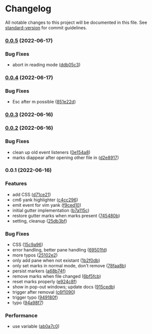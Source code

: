 # Changelog

All notable changes to this project will be documented in this file. See [standard-version](https://github.com/conventional-changelog/standard-version) for commit guidelines.

### [0.0.5](https://github.com/kometenstaub/obsidian-vim-gutter-marker/compare/0.0.4...0.0.5) (2022-06-17)


### Bug Fixes

* abort in reading mode ([ddb05c3](https://github.com/kometenstaub/obsidian-vim-gutter-marker/commit/ddb05c392681c1e4aeb8ca112ef597b5b4689bd4))

### [0.0.4](https://github.com/kometenstaub/obsidian-vim-gutter-marker/compare/0.0.3...0.0.4) (2022-06-17)


### Bug Fixes

* Esc after m possible ([851e22d](https://github.com/kometenstaub/obsidian-vim-gutter-marker/commit/851e22dbc482669e35b285f19c20c00f55f15b25))

### [0.0.3](https://github.com/kometenstaub/obsidian-vim-gutter-marker/compare/0.0.2...0.0.3) (2022-06-16)

### [0.0.2](https://github.com/kometenstaub/obsidian-vim-gutter-marker/compare/0.0.1...0.0.2) (2022-06-16)


### Bug Fixes

* clean up old event listeners ([0e154a8](https://github.com/kometenstaub/obsidian-vim-gutter-marker/commit/0e154a8083297681867d1dd9c6010c04297f1f2f))
* marks diappear after opening other file in ([d2e8917](https://github.com/kometenstaub/obsidian-vim-gutter-marker/commit/d2e8917114201af6e7be8cf935e7d570a3f4c613))

### 0.0.1 (2022-06-16)


### Features

* add CSS ([d71ce21](https://github.com/kometenstaub/obsidian-vim-gutter-marker/commit/d71ce212743d98c39bc4147e3844c0f99f32e14a))
* cm6 yank highlighter ([c4cc296](https://github.com/kometenstaub/obsidian-vim-gutter-marker/commit/c4cc296623ad512023b10525b5ed6a60622d575e))
* emit event for vim yank ([f9ced10](https://github.com/kometenstaub/obsidian-vim-gutter-marker/commit/f9ced10f75f614ddc381f341652d9e912808bf8b))
* initial gutter implementation ([b7a115c](https://github.com/kometenstaub/obsidian-vim-gutter-marker/commit/b7a115c495c217754cf7c6d6a4de16911355c5a9))
* restore gutter marks when marks present ([745480b](https://github.com/kometenstaub/obsidian-vim-gutter-marker/commit/745480b2d94c1fb6cc432e46b2fd5b5d15276f39))
* setting, cleanup ([25db3bf](https://github.com/kometenstaub/obsidian-vim-gutter-marker/commit/25db3bfba4db8684dd431c86782907bc1a7015eb))


### Bug Fixes

* CSS ([15c9a96](https://github.com/kometenstaub/obsidian-vim-gutter-marker/commit/15c9a96bd7582db1fe98feb3d10c733979ee6c52))
* error handling, better pane handling ([69501fd](https://github.com/kometenstaub/obsidian-vim-gutter-marker/commit/69501fd8fbc4ed9dc4beb1d1fedf4a2f954608ce))
* more typos ([25102e2](https://github.com/kometenstaub/obsidian-vim-gutter-marker/commit/25102e29cb728038cb8dd6710c6040c844e53648))
* only add pane when not existant ([1b2f0db](https://github.com/kometenstaub/obsidian-vim-gutter-marker/commit/1b2f0db6f47e5ef5c1440d14877114346a1a9cd6))
* only set marks in normal mode, don't remove ([78faa8b](https://github.com/kometenstaub/obsidian-vim-gutter-marker/commit/78faa8bf7a30050ca3798cd28aa095b71dd6235e))
* persist markers ([a68b74f](https://github.com/kometenstaub/obsidian-vim-gutter-marker/commit/a68b74f2d19c47712acd9859ae3557a461e26673))
* remove marks when file changed ([6bf5fcb](https://github.com/kometenstaub/obsidian-vim-gutter-marker/commit/6bf5fcbc6e3b0ef17b71f83418bef923e810cd31))
* reset marks properly ([e924c8f](https://github.com/kometenstaub/obsidian-vim-gutter-marker/commit/e924c8f9a64806af7548848fb3192df5ac6b0efe))
* show in pop-out windows; update docs ([915cedb](https://github.com/kometenstaub/obsidian-vim-gutter-marker/commit/915cedb89d8f878ecdcb5af466ef4edcea63a870))
* trigger after removal ([c6f1090](https://github.com/kometenstaub/obsidian-vim-gutter-marker/commit/c6f1090a7c2637fdc2df912663897ddaccc864ae))
* trigger typo ([949180f](https://github.com/kometenstaub/obsidian-vim-gutter-marker/commit/949180f9feeded4afd7379ad5ef2bf5f948f074f))
* typo ([94a98f7](https://github.com/kometenstaub/obsidian-vim-gutter-marker/commit/94a98f7831d47aef23f740b8814b4d04958d04a3))


### Performance

* use variable ([ab0a7c0](https://github.com/kometenstaub/obsidian-vim-gutter-marker/commit/ab0a7c00674d6aa7d99f05400cbd851cf0e6b2e4))
